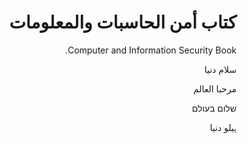 <div dir="rtl">
  <h1> كتاب أمن الحاسبات والمعلومات </h1>
Computer and Information Security Book. 


سلام دنیا

مرحبا العالم

שלום בעולם

ہیلو دنیا
</div>
